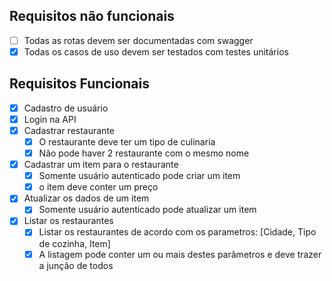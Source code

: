 ## Requisitos não funcionais
- [ ] Todas as rotas devem ser documentadas com swagger
- [x] Todas os casos de uso devem ser testados com testes unitários 

## Requisitos Funcionais
- [x] Cadastro de usuário
- [x] Login na API
- [x] Cadastrar restaurante
  - [x] O restaurante deve ter um tipo de culinaria
  - [x] Não pode haver 2 restaurante com o mesmo nome

- [x] Cadastrar um item para o restaurante
  - [x] Somente usuário autenticado pode criar um item
  - [x] o item deve conter um preço
- [x] Atualizar os dados de um item
  - [x] Somente usuário autenticado pode atualizar um item
  
- [x] Listar os restaurantes
  - [x] Listar os restaurantes de acordo com os parametros: [Cidade, Tipo de cozinha, Item]
  - [x] A listagem pode conter um ou mais destes parâmetros e deve trazer a junção de todos